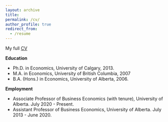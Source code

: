 ```yaml
---
layout: archive
title:
permalink: /cv/
author_profile: true
redirect_from:
  - /resume
---
```


My full [CV](http://academicpages.github.io/files/jevancherniwchan_CV_june_2020.pdf)

**Education**
* Ph.D. in Economics, University of Calgary, 2013.
* M.A. in Economics, University of British Columbia, 2007
* B.A. (Hons.) in Economics, University of Alberta, 2006.

**Employment**
* Associate Professor of Business Economics (with tenure), University of Alberta. July 2020 - Present.
* Assistant Professor of Business Economics, University of Alberta. July 2013 - June 2020.


